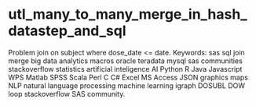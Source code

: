 # utl_many_to_many_merge_in_hash_datastep_and_sql
Problem join on subject where dose_date &lt;= date.  Keywords: sas sql join merge big data analytics macros oracle teradata mysql sas communities stackoverflow statistics artificial inteligence AI Python R Java Javascript WPS Matlab SPSS Scala Perl C C# Excel MS Access JSON graphics maps NLP natural language processing machine learning igraph DOSUBL DOW loop stackoverflow SAS community.
